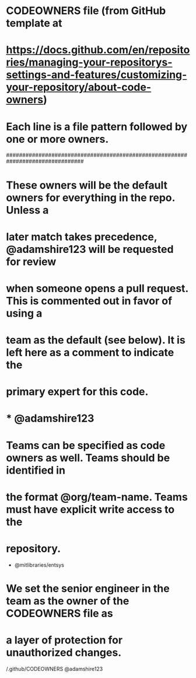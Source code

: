 # CODEOWNERS file (from GitHub template at
# https://docs.github.com/en/repositories/managing-your-repositorys-settings-and-features/customizing-your-repository/about-code-owners)
# Each line is a file pattern followed by one or more owners.

################################################################################
# These owners will be the default owners for everything in the repo. Unless a
# later match takes precedence, @adamshire123 will be requested for review
# when someone opens a pull request. This is commented out in favor of using a 
# team as the default (see below). It is left here as a comment to indicate the
# primary expert for this code.
# * @adamshire123

# Teams can be specified as code owners as well. Teams should be identified in
# the format @org/team-name. Teams must have explicit write access to the 
# repository.
* @mitlibraries/entsys

# We set the senior engineer in the team as the owner of the CODEOWNERS file as
# a layer of protection for unauthorized changes.
/.github/CODEOWNERS @adamshire123